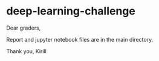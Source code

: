 # deep-learning-challenge
 
Dear graders,

Report and jupyter notebook files are in the main directory.

Thank you,
Kirill